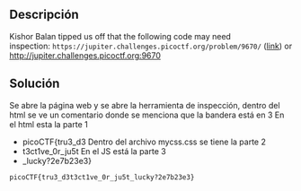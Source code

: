 ## Descripción
Kishor Balan tipped us off that the following code may need inspection: `https://jupiter.challenges.picoctf.org/problem/9670/` ([link](https://jupiter.challenges.picoctf.org/problem/9670/)) or http://jupiter.challenges.picoctf.org:9670

## Solución
Se abre la página web y se abre la herramienta de inspección, dentro del html se ve un comentario donde se menciona que la bandera está en 3
En el html esta la parte 1
* picoCTF{tru3_d3
Dentro del archivo mycss.css se tiene la parte 2
* t3ct1ve_0r_ju5t
En el JS está la parte 3
* _lucky?2e7b23e3}
```
picoCTF{tru3_d3t3ct1ve_0r_ju5t_lucky?2e7b23e3}
```
